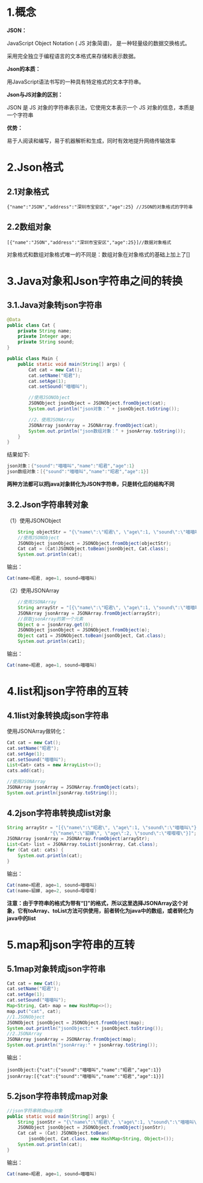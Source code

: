 # 1.概念

**JSON：**

JavaScript Object Notation ( JS 对象简谱)， 是一种轻量级的数据交换格式。

采用完全独立于编程语言的文本格式来存储和表示数据。

**Json的本质：**

用JavaScript语法书写的一种具有特定格式的文本字符串。

**Json与JS对象的区别：**

JSON 是 JS 对象的字符串表示法，它使用文本表示一个 JS 对象的信息，本质是一个字符串

**优势：**

易于人阅读和编写，易于机器解析和生成，同时有效地提升网络传输效率



# 2.Json格式

## 2.1对象格式

```
{"name":"JSON","address":"深圳市宝安区","age":25} //JSON的对象格式的字符串
```

## 2.2数组对象

```
[{"name":"JSON","address":"深圳市宝安区","age":25}]//数据对象格式
```

对象格式和数组对象格式唯一的不同是：数组对象在对象格式的基础上加上了[]



# 3.Java对象和Json字符串之间的转换

## 3.1.Java对象转json字符串

```java
@Data
public class Cat {
    private String name;
    private Integer age;
    private String sound;
}
```

```java
public class Main {
    public static void main(String[] args) {
        Cat cat = new Cat();
        cat.setName("昭君");
        cat.setAge(1);
        cat.setSound("喵喵叫");

        //使用JSONObject
        JSONObject jsonObject = JSONObject.fromObject(cat);
        System.out.println("json对象：" + jsonObject.toString());

        //2、使用JSONArray
        JSONArray jsonArray = JSONArray.fromObject(cat);
        System.out.println("json数组对象：" + jsonArray.toString());
    }
}
```

结果如下:

```java
json对象：{"sound":"喵喵叫","name":"昭君","age":1}
json数组对象：[{"sound":"喵喵叫","name":"昭君","age":1}]
```

**两种方法都可以把java对象转化为JSON字符串，只是转化后的结构不同**

## 3.2.Json字符串转对象

（1）使用JSONObject

```java
	String objectStr = "{\"name\":\"昭君\", \"age\":1, \"sound\":\"喵喵叫\"}";
    //使用JSONObject
    JSONObject jsonObject = JSONObject.fromObject(objectStr);
    Cat cat = (Cat)JSONObject.toBean(jsonObject, Cat.class);
    System.out.println(cat);
```

输出：

```java
Cat(name=昭君, age=1, sound=喵喵叫)
```

（2）使用JSONArray


```java
	//使用JSONArray
	String arrayStr = "[{\"name\":\"昭君\", \"age\":1, \"sound\":\"喵喵叫\"}]";
	JSONArray jsonArray = JSONArray.fromObject(arrayStr);
	//获取jsonArray的第一个元素
	Object o = jsonArray.get(0);
    JSONObject jsonObject = JSONObject.fromObject(o);
    Object cat1 = JSONObject.toBean(jsonObject, Cat.class);
    System.out.println(cat1);
```
输出：

```java
Cat(name=昭君, age=1, sound=喵喵叫)
```



# 4.**list和json字符串的互转**

## 4.1list对象转换成json字符串

使用JSONArray做转化：

```java
Cat cat = new Cat();
cat.setName("昭君");
cat.setAge(1);
cat.setSound("喵喵叫");
List<Cat> cats = new ArrayList<>();
cats.add(cat);

//使用JSONArray
JSONArray jsonArray = JSONArray.fromObject(cats);
System.out.println(jsonArray.toString());
```

## 4.2json字符串转换成list对象

```java
String arrayStr = "[{\"name\":\"昭君\", \"age\":1, \"sound\":\"喵喵叫\"}," +
                "{\"name\":\"貂蝉\", \"age\":2, \"sound\":\"嘤嘤嘤\"}]";
JSONArray jsonArray = JSONArray.fromObject(arrayStr);
List<Cat> list = JSONArray.toList(jsonArray, Cat.class);
for (Cat cat: cats) {
    System.out.println(cat);
}
```

输出：

```java
Cat(name=昭君, age=1, sound=喵喵叫)
Cat(name=貂蝉, age=2, sound=嘤嘤嘤)
```

**注意：由于字符串的格式为带有“[]”的格式，所以这里选择JSONArray这个对象，它有toArray、toList方法可供使用，前者转化为java中的数组，或者转化为java中的list**



# 5.**map和json字符串的互转**

## 5.1map对象转成json字符串

```java
Cat cat = new Cat();
cat.setName("昭君");
cat.setAge(1);
cat.setSound("喵喵叫");
Map<String, Cat> map = new HashMap<>();
map.put("cat", cat);
//1.JSONObject
JSONObject jsonObject = JSONObject.fromObject(map);
System.out.println("jsonObject:" + jsonObject.toString());
//2.JSONArray
JSONArray jsonArray = JSONArray.fromObject(map);
System.out.println("jsonArray:" + jsonArray.toString());
```

输出：

```
jsonObject:{"cat":{"sound":"喵喵叫","name":"昭君","age":1}}
jsonArray:[{"cat":{"sound":"喵喵叫","name":"昭君","age":1}}]

```

## 5.2json字符串转成map对象

```java
//json字符串转成map对象
public static void main(String[] args) {
    String jsonStr = "{\"name\":\"昭君\", \"age\":1, \"sound\":\"喵喵叫\"}";
    JSONObject jsonObject = JSONObject.fromObject(jsonStr);
    Cat cat = (Cat) JSONObject.toBean(
        jsonObject, Cat.class, new HashMap<String, Object>());
    System.out.println(cat);
}
```

输出：

```java
Cat(name=昭君, age=1, sound=喵喵叫)
```

